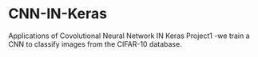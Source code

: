 # CNN-IN-Keras
Applications of Covolutional Neural Network IN Keras
Project1 -we train a CNN to classify images from the CIFAR-10 database.
 
